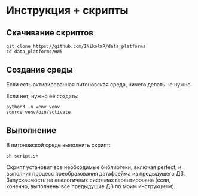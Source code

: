 # Инструкция + скрипты

## Скачивание скриптов

```
git clone https://github.com/INikolaR/data_platforms
cd data_platforms/HW5
```

## Создание среды

Если есть активированная питоновская среда, ничего делать не нужно.

Если нет, нужно её создать:

```
python3 -m venv venv
source venv/bin/activate
```

## Выполнение

В питоновской среде выполнить скрипт:

```
sh script.sh
```

Скрипт установит все необходимые библиотеки, включая perfect, и выполнит процесс преобразования датафрейма из предыдущего ДЗ. Запускаемость на аналогичных системах гарантирована (если, конечно, выполнены все предыдущие ДЗ по моим инструкциям).
